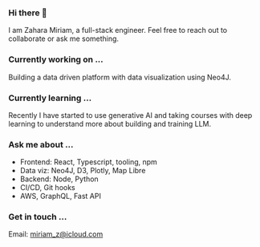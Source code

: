 ### Hi there 👋

I am Zahara Miriam, a full-stack engineer. 
Feel free to reach out to collaborate or ask me something. 

### Currently working on ... 
Building a data driven platform with data visualization using Neo4J. 

### Currently learning ...
Recently I have started to use generative AI and taking courses with deep learning to understand more about building and training LLM.

### Ask me about ...

* Frontend: React, Typescript, tooling, npm 
* Data viz: Neo4J, D3, Plotly, Map Libre
* Backend: Node, Python
* CI/CD, Git hooks
* AWS, GraphQL, Fast API
  
### Get in touch ...

Email: miriam_z@icloud.com

